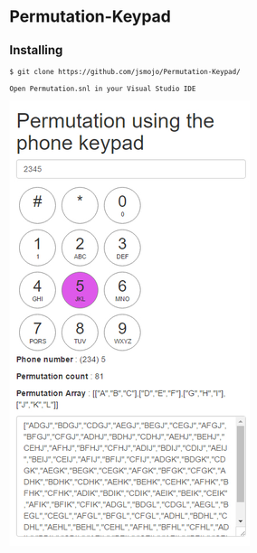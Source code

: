 # Permutation-Keypad


## Installing

```
$ git clone https://github.com/jsmojo/Permutation-Keypad/
```

```
Open Permutation.snl in your Visual Studio IDE
```


![alt tag](https://github.com/jsmojo/Permutation-Keypad/blob/master/demo_Permutation.jpg)


